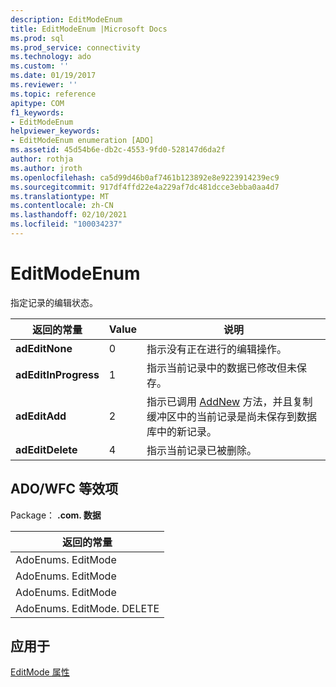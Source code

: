 ```yaml
---
description: EditModeEnum
title: EditModeEnum |Microsoft Docs
ms.prod: sql
ms.prod_service: connectivity
ms.technology: ado
ms.custom: ''
ms.date: 01/19/2017
ms.reviewer: ''
ms.topic: reference
apitype: COM
f1_keywords:
- EditModeEnum
helpviewer_keywords:
- EditModeEnum enumeration [ADO]
ms.assetid: 45d54b6e-db2c-4553-9fd0-528147d6da2f
author: rothja
ms.author: jroth
ms.openlocfilehash: ca5d99d46b0af7461b123892e8e9223914239ec9
ms.sourcegitcommit: 917df4ffd22e4a229af7dc481dcce3ebba0aa4d7
ms.translationtype: MT
ms.contentlocale: zh-CN
ms.lasthandoff: 02/10/2021
ms.locfileid: "100034237"
---
```

# <a name="editmodeenum"></a>EditModeEnum
指定记录的编辑状态。  
  
|返回的常量|Value|说明|  
|--------------|-----------|-----------------|  
|**adEditNone**|0|指示没有正在进行的编辑操作。|  
|**adEditInProgress**|1|指示当前记录中的数据已修改但未保存。|  
|**adEditAdd**|2|指示已调用 [AddNew](../../../ado/reference/ado-api/addnew-method-ado.md) 方法，并且复制缓冲区中的当前记录是尚未保存到数据库中的新记录。|  
|**adEditDelete**|4|指示当前记录已被删除。|  
  
## <a name="adowfc-equivalent"></a>ADO/WFC 等效项  
 Package： **.com. 数据**  
  
|返回的常量|  
|--------------|  
|AdoEnums. EditMode|  
|AdoEnums. EditMode|  
|AdoEnums. EditMode|  
|AdoEnums. EditMode. DELETE|  
  
## <a name="applies-to"></a>应用于  
 [EditMode 属性](../../../ado/reference/ado-api/editmode-property.md)
